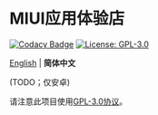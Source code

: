 # MIUI应用体验店

[![Codacy Badge](https://app.codacy.com/project/badge/Grade/91c6afcbf8254fcbb2b0258a0da2dc09)](https://www.codacy.com/gh/ArvinZJC/MiuiAppExperienceStore/dashboard?utm_source=github.com&amp;utm_medium=referral&amp;utm_content=ArvinZJC/MiuiAppExperienceStore&amp;utm_campaign=Badge_Grade)
[![License: GPL-3.0](https://img.shields.io/badge/license-GPL--3.0-blue.svg)](https://www.gnu.org/licenses/gpl-3.0)

[English](https://github.com/ArvinZJC/MiuiAppExperienceStore/blob/main/README.md) | **简体中文**

(TODO；仅安卓)

请注意此项目使用[GPL-3.0协议](https://github.com/ArvinZJC/MiuiAppExperienceStore/blob/main/LICENSE)。
